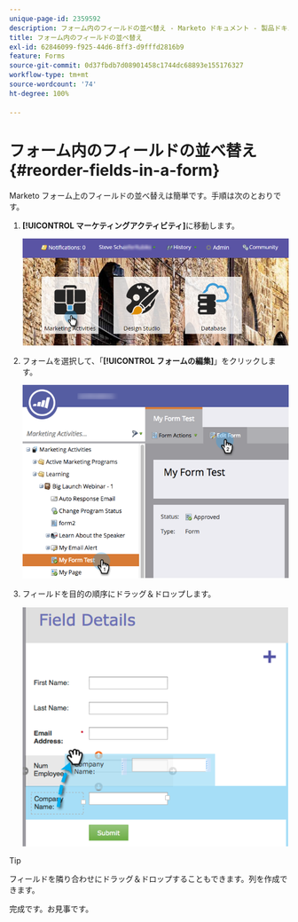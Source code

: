 ```yaml
---
unique-page-id: 2359592
description: フォーム内のフィールドの並べ替え - Marketo ドキュメント - 製品ドキュメント
title: フォーム内のフィールドの並べ替え
exl-id: 62846099-f925-44d6-8ff3-d9fffd2816b9
feature: Forms
source-git-commit: 0d37fbdb7d08901458c1744dc68893e155176327
workflow-type: tm+mt
source-wordcount: '74'
ht-degree: 100%

---
```


# フォーム内のフィールドの並べ替え {#reorder-fields-in-a-form}

Marketo フォーム上のフィールドの並べ替えは簡単です。手順は次のとおりです。

1. **[!UICONTROL マーケティングアクティビティ]**&#x200B;に移動します。

   ![](assets/login-marketing-activities.png)

1. フォームを選択して、「**[!UICONTROL フォームの編集]**」をクリックします。

   ![](assets/editform.png)

1. フィールドを目的の順序にドラッグ＆ドロップします。

   ![](assets/image2014-9-15-14-3a45-3a46.png)

>[!TIP]
>
>フィールドを隣り合わせにドラッグ＆ドロップすることもできます。列を作成できます。

完成です。お見事です。
